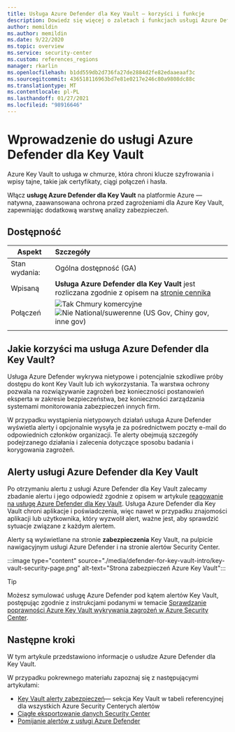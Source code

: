 ```yaml
---
title: Usługa Azure Defender dla Key Vault — korzyści i funkcje
description: Dowiedz się więcej o zaletach i funkcjach usługi Azure Defender dla Key Vault.
author: memildin
ms.author: memildin
ms.date: 9/22/2020
ms.topic: overview
ms.service: security-center
ms.custom: references_regions
manager: rkarlin
ms.openlocfilehash: b1dd559db2d736fa27de2884d2fe82edaaeaaf3c
ms.sourcegitcommit: 436518116963bd7e81e0217e246c80a9808dc88c
ms.translationtype: MT
ms.contentlocale: pl-PL
ms.lasthandoff: 01/27/2021
ms.locfileid: "98916646"
---
```

# <a name="introduction-to-azure-defender-for-key-vault"></a>Wprowadzenie do usługi Azure Defender dla Key Vault

Azure Key Vault to usługa w chmurze, która chroni klucze szyfrowania i wpisy tajne, takie jak certyfikaty, ciągi połączeń i hasła. 

Włącz **usługę Azure Defender dla Key Vault** na platformie Azure — natywna, zaawansowana ochrona przed zagrożeniami dla Azure Key Vault, zapewniając dodatkową warstwę analizy zabezpieczeń. 

## <a name="availability"></a>Dostępność

|Aspekt|Szczegóły|
|----|:----|
|Stan wydania:|Ogólna dostępność (GA)|
|Wpisaną|**Usługa Azure Defender dla Key Vault** jest rozliczana zgodnie z opisem na [stronie cennika](security-center-pricing.md)|
|Połączeń|![Tak](./media/icons/yes-icon.png) Chmury komercyjne<br>![Nie](./media/icons/no-icon.png) National/suwerenne (US Gov, Chiny gov, inne gov)|
|||

## <a name="what-are-the-benefits-of-azure-defender-for-key-vault"></a>Jakie korzyści ma usługa Azure Defender dla Key Vault?

Usługa Azure Defender wykrywa nietypowe i potencjalnie szkodliwe próby dostępu do kont Key Vault lub ich wykorzystania. Ta warstwa ochrony pozwala na rozwiązywanie zagrożeń bez konieczności postanowień eksperta w zakresie bezpieczeństwa, bez konieczności zarządzania systemami monitorowania zabezpieczeń innych firm.  

W przypadku wystąpienia nietypowych działań usługa Azure Defender wyświetla alerty i opcjonalnie wysyła je za pośrednictwem poczty e-mail do odpowiednich członków organizacji. Te alerty obejmują szczegóły podejrzanego działania i zalecenia dotyczące sposobu badania i korygowania zagrożeń. 

## <a name="azure-defender-for-key-vault-alerts"></a>Alerty usługi Azure Defender dla Key Vault
Po otrzymaniu alertu z usługi Azure Defender dla Key Vault zalecamy zbadanie alertu i jego odpowiedź zgodnie z opisem w artykule [reagowanie na usługę Azure Defender dla Key Vault](defender-for-key-vault-usage.md). Usługa Azure Defender dla Key Vault chroni aplikacje i poświadczenia, więc nawet w przypadku znajomości aplikacji lub użytkownika, który wyzwolił alert, ważne jest, aby sprawdzić sytuacje związane z każdym alertem.

Alerty są wyświetlane na stronie **zabezpieczenia** Key Vault, na pulpicie nawigacyjnym usługi Azure Defender i na stronie alertów Security Center.

:::image type="content" source="./media/defender-for-key-vault-intro/key-vault-security-page.png" alt-text="Strona zabezpieczeń Azure Key Vault":::


> [!TIP]
> Możesz symulować usługę Azure Defender pod kątem alertów Key Vault, postępując zgodnie z instrukcjami podanymi w temacie [Sprawdzanie poprawności Azure Key Vault wykrywania zagrożeń w Azure Security Center](https://techcommunity.microsoft.com/t5/azure-security-center/validating-azure-key-vault-threat-detection-in-azure-security/ba-p/1220336).


## <a name="next-steps"></a>Następne kroki

W tym artykule przedstawiono informacje o usłudze Azure Defender dla Key Vault.

W przypadku pokrewnego materiału zapoznaj się z następującymi artykułami: 

- [Key Vault alerty zabezpieczeń](alerts-reference.md#alerts-azurekv)— sekcja Key Vault w tabeli referencyjnej dla wszystkich Azure Security Centerych alertów
- [Ciągłe eksportowanie danych Security Center](continuous-export.md)
- [Pomijanie alertów z usługi Azure Defender](alerts-suppression-rules.md)